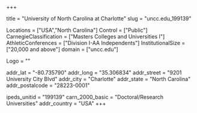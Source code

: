 
+++

title = "University of North Carolina at Charlotte"
slug = "uncc.edu_199139"

Locations = ["USA","North Carolina"]
Control = ["Public"]
CarnegieClassification = ["Masters Colleges and Universities I"]
AthleticConferences = ["Division I-AA Independents"]
InstitutionalSize = ["20,000 and above"]
domain = ["uncc.edu"]

Logo = ""

addr_lat = "-80.735790"
addr_long = "35.306834"
addr_street = "9201 University City Blvd"
addr_city = "Charlotte"
addr_state = "North Carolina"
addr_postalcode = "28223-0001"

ipeds_unitid = "199139"
carn_2000_basic = "Doctoral/Research Universities"
addr_country = "USA"
+++
    
